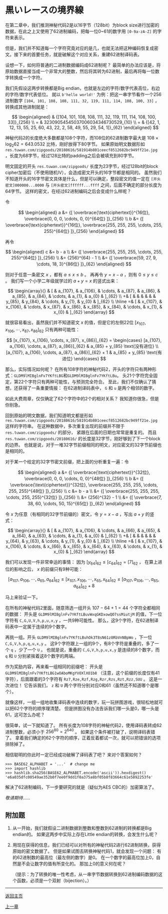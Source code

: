 # 黒いレースの境界線

在第二章中，我们推测神秘代码2是以16字节（128bit）为block size进行加密的数据，在此之上又使用了62进制编码，把每一位0~61的数字用 `[0-9a-zA-Z]` 的字符来表示。

但是，我们并不知道每一个字符究竟对应的是几，也就无法把这种编码恢复成密文。接下来的首要任务，就是破解这个对应关系，重建62进制译码表。

设想一下，如何将普通的二进制数据编码成62进制呢？
最简单的办法应该是，将原始数据直接当成一个非常大的整数，然后将其转为62进制，最后再将每一位数字转换成一个字符。

我们先假设这两步转换都是Big endian，也就是左边的字符/数字代表高位，右边的字符/数字代表低位。
就以 `b'hello world!'` 为例：把这一串字节看作一个256进制数字 `[104, 101, 108, 108, 111, 32, 119, 111, 114, 108, 100, 33]` ，转换成其他进制就是：

$$
\begin{aligned}
& {[104, 101, 108, 108, 111, 32, 119, 111, 114, 108, 100, 33]}_{256} \\
= & 32309054545037006034346730529_{10} \\
= & {[42, 1, 12, 13, 55, 25, 60, 43, 22, 2, 58, 49, 55, 29, 54, 1]}_{62}
\end{aligned}
$$

神秘代码2的长度绝大多数都是108个字符，而108位的62进制数字最大是 $108 \times \log_2 62 = 643.0532$ 比特，刚好放得下80字节。
如果原始明文数据形如 `res.tuwan.com/zipgoods/20180616/581914b801ceecf8512682bc949ff21e.jpg` ，长度为68字节，经过128比特的padding之后会被填充到80字节。

明文固定的开头 `res.tuwan.com/zipgoods/` 长度为23字节，经过128bit的block cipher加密后（不使用随机IV），会造成密文开头的16字节都是相同的。
虽然我们不知道开头的16字节密文具体是什么，但是可以确定，整段密文的值一定在 `[开头密文]000000...0000` 与 `[开头密文]ffffff...ffff` 之间，后面不确定的部分长度为64字节。
这样的密文，在经过62进制编码之后会变成什么样呢？

令

$$
\begin{aligned}
a &= {[ \overbrace{\text{ciphertext}}^{16位}, \overbrace{0, 0, 0, \cdots, 0, 0}^{64位} ]}_{256} \\
b &= {[ \overbrace{\text{ciphertext}}^{16位}, \overbrace{255, 255, 255, \cdots, 255, 255}^{64位} ]}_{256}
\end{aligned}
$$

再令

$$
\begin{aligned}
c &= b - a \\
&= {[ \overbrace{255, 255, 255, \cdots, 255, 255}^{64位} ]}_{256} \\
&= {256}^{64} - 1 \\
&= {[ \overbrace{59, 27, 9, \cdots, 18, 3}^{86位} ]}_{62}
\end{aligned}
$$

则对于任意一条密文 $x$ ，都有 $a \le x \le b$ 。
再再令 $y = x - a$ ，则有 $0 \le y \le c$ 。
我们写一个小学二年级就学过的 $a + y = x$ 的竖式出来：

$$
\begin{array}{}
  & [ & a_{107}, & a_{106}, & \cdots, & a_{87}, & a_{86}, & a_{85}, & a_{84}, & \cdots, & a_{1}, & a_{0} & ]_{62} \\
 +& [ &          &          &         &         &         & y_{85}, & y_{84}, & \cdots, & y_{1}, & y_{0} & ]_{62} \\
\hline
 =& [ & x_{107}, & x_{106}, & \cdots, & x_{87}, & x_{86}, & x_{85}, & x_{84}, & \cdots, & x_{1}, & x_{0} & ]_{62}
\end{array}
$$

就很容易看出，虽然我们并不知道密文 $x$ 的值，但是它的左侧22位 $[x_{107}, x_{106}, \cdots, x_{87}, x_{86}]_{62}$ 只有两种可能性：

$$
[x_{107}, x_{106}, \cdots, x_{87}, x_{86}]_{62} =
\begin{cases}
[a_{107}, a_{106}, \cdots, a_{87}, a_{86}]_{62} & a_{85} + y_{85} \text{没有进位} \\
[a_{107}, a_{106}, \cdots, a_{87}, a_{86}]_{62} + 1 & a_{85} + y_{85} \text{有进位}
\end{cases}
$$

那么，实际情况如何呢？
在所有108字符的神秘代码2，开头的字符只有两种形式：`GLDM9lMIBglnFv7YKftLBG`和`GLDM9lMIBglnFv7YKftLBu`。
头21个字符完全固定，第22个字符只有两种可能性，与预测完全符合。
至此，我们不仅确认了猜想，还获得了一条重要情报：
在62进制译码表中， `G` 和 `u` 是两个相邻的数字。

如此大费周章，仅仅确定了62个字符中的2个的相对关系？
我知道你很急，但是你别急。

回到原始的明文数据，我们知道明文都是形如 `res.tuwan.com/zipgoods/20180616/581914b801ceecf8512682bc949ff21e.jpg` 这样的字符串。
在这种数据中，多次重复出现的前缀并不限于 `res.tuwan.com/zipgoods/` 的部分，
紧跟在后面的日期也常常是重复的。
而且 `res.tuwan.com/zipgoods/20180616/` 的长度是32字节，刚好够到了下一个block的边界。
也就是说，对于一堆32字节前缀相同的明文，对应密文的32字节前缀也是相同的。

对于某一个给定的32字节密文前缀，把上面的分析重复一遍：令

$$
\begin{aligned}
a &= {[ \overbrace{\text{ciphertext}}^{32位}, \overbrace{0, 0, 0, \cdots, 0, 0}^{48位} ]}_{256} \\
b &= {[ \overbrace{\text{ciphertext}}^{32位}, \overbrace{255, 255, 255, \cdots, 255, 255}^{48位} ]}_{256} \\
c &= b - a \\
&= {[ \overbrace{255, 255, 255, \cdots, 255, 255}^{32位} ]}_{256} \\
&= {256}^{32} - 1 \\
&= {[ \overbrace{7, 38, 60, \cdots, 50, 15}^{65位} ]}_{62}
\end{aligned}
$$

令 $x$ 为任意（有相同的32字节前缀的）密文，令 $y = x - a$ ，写出 $a + y$ 的竖式：

$$
\begin{array}{}
  & [ & a_{107}, & a_{106}, & \cdots, & a_{66}, & a_{65}, & a_{64}, & a_{63}, & \cdots, & a_{1}, & a_{0} & ]_{62} \\
 +& [ &          &          &         &         &         & y_{64}, & y_{63}, & \cdots, & y_{1}, & y_{0} & ]_{62} \\
\hline
 =& [ & x_{107}, & x_{106}, & \cdots, & x_{66}, & x_{65}, & x_{64}, & x_{63}, & \cdots, & x_{1}, & x_{0} & ]_{62}
\end{array}
$$

我们可以发现一件非常幸运的事情：
因为 $[y_{64}]_{62} \le [c_{64}]_{62} = [7]_{62}$ ，
在算上进位的影响之后， $x$ 的前缀只有9种可能：

$$
[a_{107}, a_{106}, \cdots, a_{65}, a_{64}]_{62} \le
[x_{107}, x_{106}, \cdots, x_{65}, x_{64}]_{62} \le
[a_{107}, a_{106}, \cdots, a_{65}, a_{64}]_{62} + 8
$$

马上来验证一下。

在所有的神秘代码2里面，随意筛选一组开头 $107 - 64 + 1 = 44$ 个字符全都相同的数据：
开头是 `GLDM9lMIBglnFv7YKftLBuvWxqGKDxowQO7ssMiutjM` 的值，下一位字符有 `C,G,U,V,h,p,u,x,y` ，一共9种可能性。
那么，这9个字符，在62进制译码表中一定属于连续的9个数字。

再挑一组。开头 `GLDM9lMIBglnFv7YKftLBuhOk3T8sN61z8RbVnNBpWo` ，下一位 `C,G,V,h,p,q,u,x,y` 。
这9个字符跟上一组的9个，有8个字符是重叠的，多了一个 `q` ，少了一个 `U` 。
也就是说，重叠的 `C,G,V,h,p,u,x,y` 是连续的8个数字，而 `q` 和 `U` 分别紧挨着这8个数字的两端。

作为奖励内容，再来看一组相同的前缀吧：
开头是 `GLDM9lMIBglnFv7YKftLBG1wOAboMKgYVOXlXO1b8` （注意，这个前缀的长度仅有41字符），后面跟着的3个字符有 `Rz7,Rze,Rzf,Rzg,Rzr,Rzs,Rzt,Rzz,SUU` 。
这是一次进位！
它告诉我们， `z` 和 `U` 两个字符分别对应0和61（虽然还不知道哪个是哪个）。

就像这样，一组一组地收集译码表中连续的数字，玩一玩拼图游戏，很轻松地就可以把62个字符的顺序理清楚。
但是拼图没有办法告诉我们哪一头是0，哪一头是61，这可怎么办呢？

很简单，试一下就知道了。
所有长度为108字符的神秘代码2，使用译码表转成62进制整数，必须小于 $256^{80} = 2^{640}$ 。
如果这个条件被打破了，说明译码表错了。
拿着我们确定的62个字符的顺序，正着反着都试一次，就可以把错误的选项排除掉了。

相信聪明的你此时一定已经成功破解了译码表了吧？
来对个答案如何？

    >>> BASE62_ALPHABET = '...'  # change me
    >>> import hashlib
    >>> hashlib.sha256(BASE62_ALPHABET.encode('ascii')).hexdigest()
    'e6a035dfc00549ae352b0f7ee0f9dd1f0a375a8bf05b8f83664c61e5892253fe'

解决了62进制编码，下一步要研究的就是（疑似为AES CBC的）加密算法了。

_敬请期待……_

## 附加题

1. 从一开始，我们就假设二进制数据到整数和整数到62进制的转换都是Big endian的。
如果这两步中实际上存在Little endian的转换，会发生什么呢？

2. 用现在获得的信息，我们已经可以对所有的神秘代码2进行62进制转换，获得原始的密文数据了。
但是如果试图去转换神秘代码1，就会发现一个问题：
有的62进制数的最高位（最左侧的数字）是0。
在一个数字的最高位加上0，自然是不会让数字的值有所变化的。
那加上0的意义何在呢？

   （提示：为了转换的唯一性考虑，从一串字节数据转换到62进制编码数据的这个函数，必须是一个双射（bijection）。）

---

[返回主页](../README.md)

[上一章](chapter3.md)
